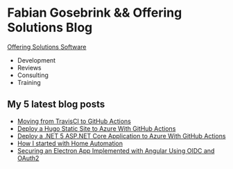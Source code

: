 # Fabian Gosebrink && Offering Solutions Blog

[Offering Solutions Software](https://offering.solutions)

- Development
- Reviews
- Consulting
- Training

## My 5 latest blog posts

<!-- BLOG-POST-LIST:START -->
- [Moving from TravisCI to GitHub Actions](https://offering.solutions/blog/articles/2021/01/05/moving-from-travisci-to-github-actions/)
- [Deploy a Hugo Static Site to Azure With GitHub Actions](https://offering.solutions/blog/articles/2020/12/24/deploy-a-hugo-static-site-to-azure-with-github-actions/)
- [Deploy a .NET 5 ASP.NET Core Application to Azure With GitHub Actions](https://offering.solutions/blog/articles/2020/12/16/deploy-a-.net-5-asp.net-core-application-to-azure-with-github-actions/)
- [How I started with Home Automation](https://offering.solutions/blog/articles/2020/11/30/how-i-started-with-home-automation/)
- [Securing an Electron App Implemented with Angular Using OIDC and OAuth2](https://offering.solutions/blog/articles/2020/10/06/securing-an-electron-app-implemented-with-angular-using-oidc-and-oauth2/)
<!-- BLOG-POST-LIST:END -->
